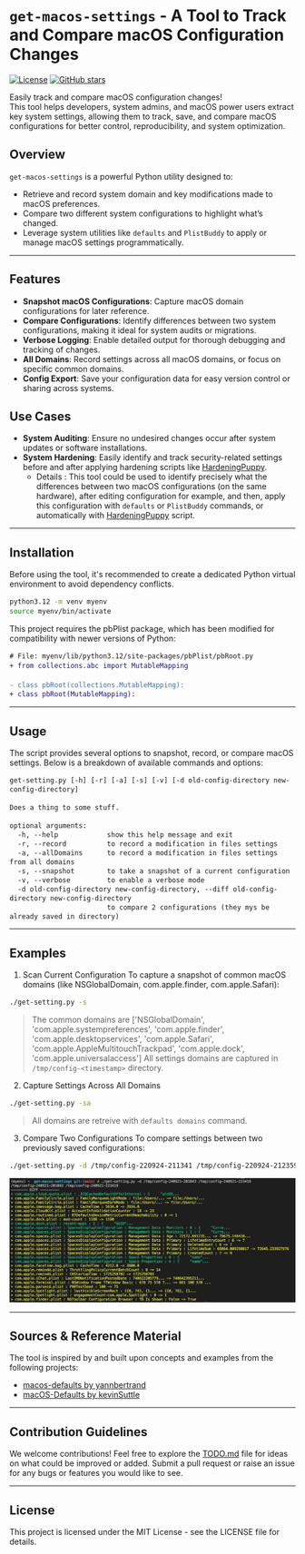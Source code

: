 # `get-macos-settings` - A Tool to Track and Compare macOS Configuration Changes

[![License](https://img.shields.io/github/license/ataumo/get-macos-settings)](LICENSE)
[![GitHub stars](https://img.shields.io/github/stars/ataumo/get-macos-settings)](https://github.com/ataumo/get-macos-settings/stargazers)

Easily track and compare macOS configuration changes!  
This tool helps developers, system admins, and macOS power users extract key system settings, allowing them to track, save, and compare macOS configurations for better control, reproducibility, and system optimization.

## Overview

`get-macos-settings` is a powerful Python utility designed to:
- Retrieve and record system domain and key modifications made to macOS preferences.
- Compare two different system configurations to highlight what’s changed.
- Leverage system utilities like `defaults` and `PlistBuddy` to apply or manage macOS settings programmatically.

---

## Features

- **Snapshot macOS Configurations**: Capture macOS domain configurations for later reference.
- **Compare Configurations**: Identify differences between two system configurations, making it ideal for system audits or migrations.
- **Verbose Logging**: Enable detailed output for thorough debugging and tracking of changes.
- **All Domains**: Record settings across all macOS domains, or focus on specific common domains.
- **Config Export**: Save your configuration data for easy version control or sharing across systems.

## Use Cases

- **System Auditing**: Ensure no undesired changes occur after system updates or software installations.
- **System Hardening**: Easily identify and track security-related settings before and after applying hardening scripts like [HardeningPuppy](https://github.com/ataumo/macos_hardening).
  - Details : This tool could be used to identify precisely what the differences between two macOS configurations (on the same hardware), after editing configuration for example, and then, apply this configuration with `defaults` or `PlistBuddy` commands, or automatically with [HardeningPuppy](https://github.com/ataumo/macos_hardening) script.

---

## Installation

Before using the tool, it's recommended to create a dedicated Python virtual environment to avoid dependency conflicts.

```bash
python3.12 -m venv myenv
source myenv/bin/activate
```

This project requires the pbPlist package, which has been modified for compatibility with newer versions of Python:
```diff
# File: myenv/lib/python3.12/site-packages/pbPlist/pbRoot.py
+ from collections.abc import MutableMapping

- class pbRoot(collections.MutableMapping):
+ class pbRoot(MutableMapping):
```

---

## Usage

The script provides several options to snapshot, record, or compare macOS settings. Below is a breakdown of available commands and options:

```
get-setting.py [-h] [-r] [-a] [-s] [-v] [-d old-config-directory new-config-directory]

Does a thing to some stuff.

optional arguments:
  -h, --help            show this help message and exit
  -r, --record          to record a modification in files settings
  -a, --allDomains      to record a modification in files settings from all domains
  -s, --snapshot        to take a snapshot of a current configuration
  -v, --verbose         to enable a verbose mode
  -d old-config-directory new-config-directory, --diff old-config-directory new-config-directory
                        to compare 2 configurations (they mys be already saved in directory)
```

---

## Examples 

1. Scan Current Configuration
To capture a snapshot of common macOS domains (like NSGlobalDomain, com.apple.finder, com.apple.Safari):
```bash
./get-setting.py -s
```
> The common domains are ['NSGlobalDomain', 'com.apple.systempreferences', 'com.apple.finder', 'com.apple.desktopservices', 'com.apple.Safari', 'com.apple.AppleMultitouchTrackpad', 'com.apple.dock', 'com.apple.universalaccess']
> All settings domains are captured in `/tmp/config-<timestamp>` directory.

2. Capture Settings Across All Domains
```bash
./get-setting.py -sa
```
> All domains are retreive with `defaults domains` command.


3. Compare Two Configurations
To compare settings between two previously saved configurations:
```bash
./get-setting.py -d /tmp/config-220924-211341 /tmp/config-220924-212359
```

![title](output-example.png)

---

## Sources & Reference Material

The tool is inspired by and built upon concepts and examples from the following projects:

- [macos-defaults by yannbertrand](https://github.com/yannbertrand/macos-defaults)
- [macOS-Defaults by kevinSuttle](https://github.com/kevinSuttle/macOS-Defaults/blob/master/REFERENCE.md)

---

## Contribution Guidelines

We welcome contributions! Feel free to explore the [TODO.md](TODO.md) file for ideas on what could be improved or added. Submit a pull request or raise an issue for any bugs or features you would like to see.

---

## License

This project is licensed under the MIT License - see the LICENSE file for details.